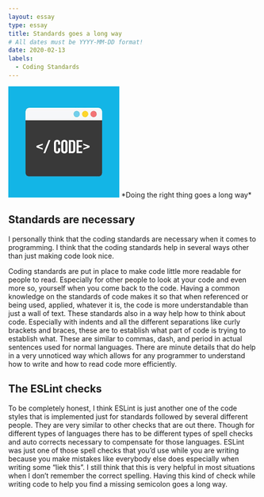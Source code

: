 ```yaml
---
layout: essay
type: essay
title: Standards goes a long way
# All dates must be YYYY-MM-DD format!
date: 2020-02-13
labels:
  - Coding Standards
---
```


<img class="ui tiny right spaced image" src="../images/standard.png">
*Doing the right thing goes a long way*

## Standards are necessary

I personally think that the coding standards are necessary when it comes to programming. I think that the coding standards help in several ways other than just making code look nice. 

Coding standards are put in place to make code little more readable for people to read. Especially for other people to look at your code and even more so, yourself when you come back to the code. Having a common knowledge on the standards of code makes it so that when referenced or being used, applied, whatever it is, the code is more understandable than just a wall of text. These standards also in a way help how to think about code. Especially with indents and all the different separations like curly brackets and braces, these are to establish what part of code is trying to establish what. These are similar to commas, dash, and period in actual sentences used for normal languages. There are minute details that do help in a very unnoticed way which allows for any programmer to understand how to write and how to read code more efficiently.

## The ESLint checks

To be completely honest, I think ESLint is just another one of the code styles that is implemented just for standards followed by several different people. They are very similar to other checks that are out there. Though for different types of languages there has to be different types of spell checks and auto corrects necessary to compensate for those languages. ESLint was just one of those spell checks that you’d use while you are writing because you make mistakes like everybody else does especially when writing some “liek this”. I still think that this is very helpful in most situations when I don’t remember the correct spelling. Having this kind of check while writing code to help you find a missing semicolon goes a long way.
